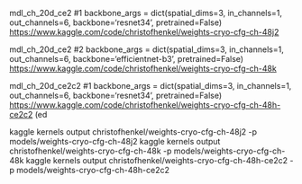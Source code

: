 mdl_ch_20d_ce2 #1
backbone_args = dict(spatial_dims=3,
in_channels=1,
out_channels=6,
backbone=‘resnet34’,                         pretrained=False)
https://www.kaggle.com/code/christofhenkel/weights-cryo-cfg-ch-48j2

mdl_ch_20d_ce2 #2
backbone_args = dict(spatial_dims=3,
in_channels=1,
out_channels=6,
backbone=‘efficientnet-b3’,                         pretrained=False)
https://www.kaggle.com/code/christofhenkel/weights-cryo-cfg-ch-48k

mdl_ch_20d_ce2c2 #1
backbone_args = dict(spatial_dims=3,
in_channels=1,
out_channels=6,
backbone=‘resnet34’,                         pretrained=False)
https://www.kaggle.com/code/christofhenkel/weights-cryo-cfg-ch-48h-ce2c2 (ed

kaggle kernels output christofhenkel/weights-cryo-cfg-ch-48j2      -p models/weights-cryo-cfg-ch-48j2
kaggle kernels output christofhenkel/weights-cryo-cfg-ch-48k       -p models/weights-cryo-cfg-ch-48k
kaggle kernels output christofhenkel/weights-cryo-cfg-ch-48h-ce2c2 -p models/weights-cryo-cfg-ch-48h-ce2c2